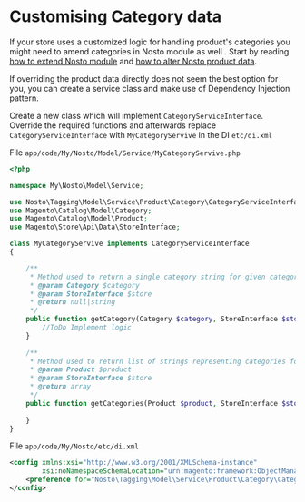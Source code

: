 # Customising Category data

If your store uses a customized logic for handling product's categories you might need to amend categories in Nosto module as well . Start by reading [how to extend Nosto module](../) and [how to alter Nosto product data](./).
 
If overriding the product data directly does not seem the best option for you, you can create a service class and make use of Dependency Injection pattern. 

Create a new class which will implement `CategoryServiceInterface`. Override the required functions and afterwards replace 
`CategoryServiceInterface` with `MyCategoryServive` in the DI `etc/di.xml`


File `app/code/My/Nosto/Model/Service/MyCategoryServive.php`

```php
<?php

namespace My\Nosto\Model\Service;

use Nosto\Tagging\Model\Service\Product\Category\CategoryServiceInterface;
use Magento\Catalog\Model\Category;
use Magento\Catalog\Model\Product;
use Magento\Store\Api\Data\StoreInterface;

class MyCategoryServive implements CategoryServiceInterface
{   

    /**
     * Method used to return a single category string for given category object
     * @param Category $category
     * @param StoreInterface $store
     * @return null|string
     */
    public function getCategory(Category $category, StoreInterface $store) {
        //ToDo Implement logic    
    }   
    
    /**
     * Method used to return list of strings representing categories for a given product 
     * @param Product $product
     * @param StoreInterface $store
     * @return array
     */
    public function getCategories(Product $product, StoreInterface $store) {
    
    }   
}
```

File `app/code/My/Nosto/etc/di.xml`
```xml
<config xmlns:xsi="http://www.w3.org/2001/XMLSchema-instance"
        xsi:noNamespaceSchemaLocation="urn:magento:framework:ObjectManager/etc/config.xsd">
    <preference for="Nosto\Tagging\Model\Service\Product\Category\CategoryServiceInterface" type="My\Nosto\Model\Service\MyCategoryServive"/>
</config>
```


